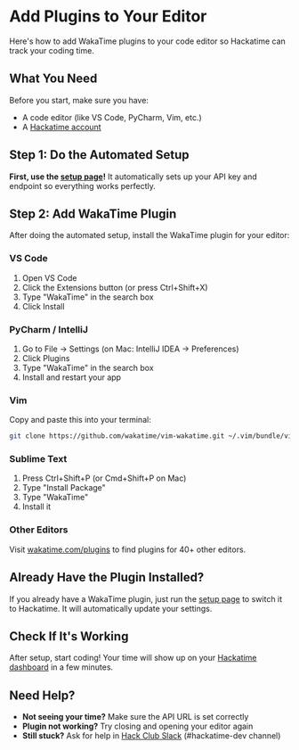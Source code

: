 # Add Plugins to Your Editor

Here's how to add WakaTime plugins to your code editor so Hackatime can track your coding time.

## What You Need

Before you start, make sure you have:

- A code editor (like VS Code, PyCharm, Vim, etc.)
- A [Hackatime account](/)

## Step 1: Do the Automated Setup

**First, use the [setup page](https://hackatime.hackclub.com/my/wakatime_setup)!** It automatically sets up your API key and endpoint so everything works perfectly.

## Step 2: Add WakaTime Plugin

After doing the automated setup, install the WakaTime plugin for your editor:

### VS Code

1. Open VS Code
2. Click the Extensions button (or press Ctrl+Shift+X)
3. Type "WakaTime" in the search box
4. Click Install

### PyCharm / IntelliJ

1. Go to File → Settings (on Mac: IntelliJ IDEA → Preferences)
2. Click Plugins
3. Type "WakaTime" in the search box
4. Install and restart your app

### Vim

Copy and paste this into your terminal:

```bash
git clone https://github.com/wakatime/vim-wakatime.git ~/.vim/bundle/vim-wakatime
```

### Sublime Text

1. Press Ctrl+Shift+P (or Cmd+Shift+P on Mac)
2. Type "Install Package"
3. Type "WakaTime"
4. Install it

### Other Editors

Visit [wakatime.com/plugins](https://wakatime.com/plugins) to find plugins for 40+ other editors.

## Already Have the Plugin Installed?

If you already have a WakaTime plugin, just run the [setup page](https://hackatime.hackclub.com/my/wakatime_setup) to switch it to Hackatime. It will automatically update your settings.

## Check If It's Working

After setup, start coding! Your time will show up on your [Hackatime dashboard](https://hackatime.hackclub.com) in a few minutes.

## Need Help?

- **Not seeing your time?** Make sure the API URL is set correctly
- **Plugin not working?** Try closing and opening your editor again
- **Still stuck?** Ask for help in [Hack Club Slack](https://hackclub.slack.com) (#hackatime-dev channel)
